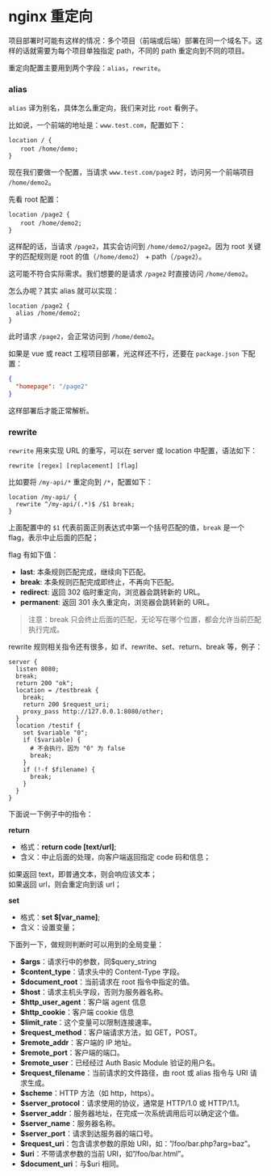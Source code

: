 # nginx 重定向

项目部署时可能有这样的情况：多个项目（前端或后端）部署在同一个域名下。这样的话就需要为每个项目单独指定 path，不同的 path 重定向到不同的项目。

重定向配置主要用到两个字段：`alias`，`rewrite`。

### alias

`alias` 译为别名，具体怎么重定向，我们来对比 `root` 看例子。

比如说，一个前端的地址是：`www.test.com`，配置如下：

```nginx
location / {
　　root /home/demo;
}
```

现在我们要做一个配置，当请求 `www.test.com/page2` 时，访问另一个前端项目 `/home/demo2`。

先看 root 配置：

```nginx
location /page2 {
　　root /home/demo2;
}
```

这样配的话，当请求 `/page2`，其实会访问到 `/home/demo2/page2`。因为 root 关键字的匹配规则是 root 的值（`/home/demo2`） + path（`/page2`）。

这可能不符合实际需求。我们想要的是请求 `/page2` 时直接访问 `/home/demo2`。

怎么办呢？其实 alias 就可以实现：

```nginx
location /page2 {
  alias /home/demo2;
}
```

此时请求 `/page2`，会正常访问到 `/home/demo2`。

如果是 vue 或 react 工程项目部署，光这样还不行，还要在 `package.json` 下配置：

```json
{
  "homepage": "/page2"
}
```

这样部署后才能正常解析。

### rewrite

`rewrite` 用来实现 URL 的重写，可以在 server 或 location 中配置，语法如下：

```nginx
rewrite [regex] [replacement] [flag]
```

比如要将 `/my-api/*` 重定向到 `/*`，配置如下：

```nginx
location /my-api/ {
  rewrite ^/my-api/(.*)$ /$1 break;
}
```

上面配置中的 `$1` 代表前面正则表达式中第一个括号匹配的值，`break` 是一个 flag，表示中止后面的匹配；

flag 有如下值：

- **last**: 本条规则匹配完成，继续向下匹配。
- **break**: 本条规则匹配完成即终止，不再向下匹配。
- **redirect**: 返回 302 临时重定向，浏览器会跳转新的 URL。
- **permanent**: 返回 301 永久重定向，浏览器会跳转新的 URL。

> 注意：break 只会终止后面的匹配，无论写在哪个位置，都会允许当前匹配执行完成。

rewrite 规则相关指令还有很多，如 if、rewrite、set、return、break 等，例子：

```nginx
server {
  listen 8080;
  break;
  return 200 "ok";
  location = /testbreak {
    break;
    return 200 $request_uri;
    proxy_pass http://127.0.0.1:8080/other;
  }
  location /testif {
    set $variable "0";
    if ($variable) {
      # 不会执行，因为 "0" 为 false
      break;
    }
    if (!-f $filename) {
      break;
    }
  }
}
```

下面说一下例子中的指令：

**return**

- 格式：**return code [text/url]**;
- 含义：中止后面的处理，向客户端返回指定 code 码和信息；

如果返回 text，即普通文本，则会响应该文本；  
如果返回 url，则会重定向到该 url；

**set**

- 格式：**set \$[var_name]**;
- 含义：设置变量；

下面列一下，做规则判断时可以用到的全局变量：

- **\$args**：请求行中的参数，同\$query_string
- **\$content_type**：请求头中的 Content-Type 字段。
- **\$document_root**：当前请求在 root 指令中指定的值。
- **\$host**：请求主机头字段，否则为服务器名称。
- **\$http_user_agent**：客户端 agent 信息
- **\$http_cookie**：客户端 cookie 信息
- **\$limit_rate**：这个变量可以限制连接速率。
- **\$request_method**：客户端请求方法，如 GET，POST。
- **\$remote_addr**：客户端的 IP 地址。
- **\$remote_port**：客户端的端口。
- **\$remote_user**：已经经过 Auth Basic Module 验证的用户名。
- **\$request_filename**：当前请求的文件路径，由 root 或 alias 指令与 URI 请求生成。
- **\$scheme**：HTTP 方法（如 http，https）。
- **\$server_protocol**：请求使用的协议，通常是 HTTP/1.0 或 HTTP/1.1。
- **\$server_addr**：服务器地址，在完成一次系统调用后可以确定这个值。
- **\$server_name**：服务器名称。
- **\$server_port**：请求到达服务器的端口号。
- **\$request_uri**：包含请求参数的原始 URI，如：”/foo/bar.php?arg=baz”。
- **\$uri**：不带请求参数的当前 URI，如”/foo/bar.html”。
- **\$document_uri**：与\$uri 相同。
